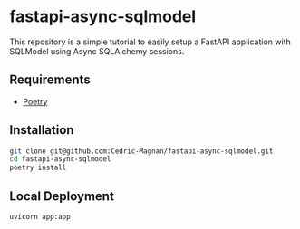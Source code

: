 # fastapi-async-sqlmodel

This repository is a simple tutorial to easily setup a FastAPI application with SQLModel using Async SQLAlchemy sessions.

## Requirements

- [Poetry](https://python-poetry.org/docs/#installation)

## Installation

```sh
git clone git@github.com:Cedric-Magnan/fastapi-async-sqlmodel.git
cd fastapi-async-sqlmodel
poetry install
```

## Local Deployment

```sh
uvicorn app:app
```
